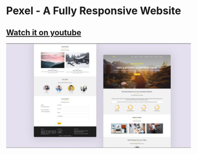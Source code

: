 # Pexel - A Fully Responsive Website

## [Watch it on youtube](https://youtu.be/pBScXcPkizA)

![Design Preview](/preview.jpeg)

